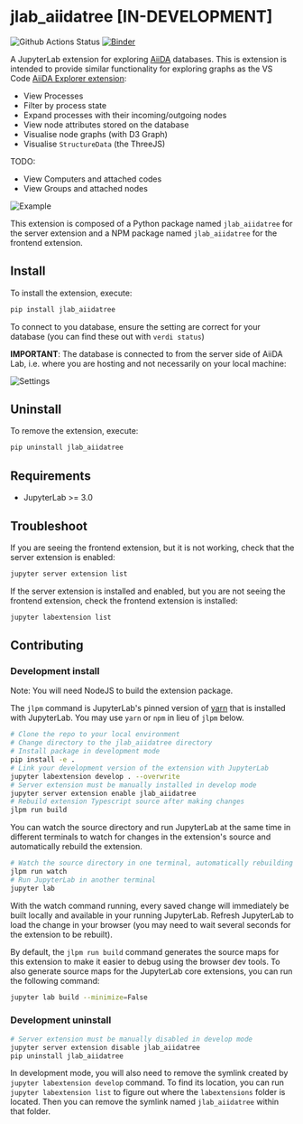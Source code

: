 # jlab_aiidatree [IN-DEVELOPMENT]

![Github Actions Status](https://github.com/chrisjsewell/jlab_aiidatree/workflows/Build/badge.svg)
[![Binder](https://mybinder.org/badge_logo.svg)](https://mybinder.org/v2/gh/chrisjsewell/jlab_aiidatree/main?urlpath=lab)

A JupyterLab extension for exploring [AiiDA](https://www.aiida.net/) databases.
This is extension is intended to provide similar functionality for exploring graphs as the VS Code [AiiDA Explorer extension](https://marketplace.visualstudio.com/items?itemName=chrisjsewell.aiida-explore-vscode):

- View Processes
- Filter by process state
- Expand processes with their incoming/outgoing nodes
- View node attributes stored on the database
- Visualise node graphs (with D3 Graph)
- Visualise `StructureData` (the ThreeJS)

TODO:

- View Computers and attached codes
- View Groups and attached nodes

![Example](images/example.png)

This extension is composed of a Python package named `jlab_aiidatree`
for the server extension and a NPM package named `jlab_aiidatree`
for the frontend extension.

## Install

To install the extension, execute:

```bash
pip install jlab_aiidatree
```

To connect to you database, ensure the setting are correct for your database (you can find these out with `verdi status`)

**IMPORTANT**: The database is connected to from the server side of AiiDA Lab, i.e. where you are hosting and not necessarily on your local machine:

![Settings](images/settings.png)

## Uninstall

To remove the extension, execute:

```bash
pip uninstall jlab_aiidatree
```

## Requirements

* JupyterLab >= 3.0

## Troubleshoot

If you are seeing the frontend extension, but it is not working, check
that the server extension is enabled:

```bash
jupyter server extension list
```

If the server extension is installed and enabled, but you are not seeing
the frontend extension, check the frontend extension is installed:

```bash
jupyter labextension list
```


## Contributing

### Development install

Note: You will need NodeJS to build the extension package.

The `jlpm` command is JupyterLab's pinned version of
[yarn](https://yarnpkg.com/) that is installed with JupyterLab. You may use
`yarn` or `npm` in lieu of `jlpm` below.

```bash
# Clone the repo to your local environment
# Change directory to the jlab_aiidatree directory
# Install package in development mode
pip install -e .
# Link your development version of the extension with JupyterLab
jupyter labextension develop . --overwrite
# Server extension must be manually installed in develop mode
jupyter server extension enable jlab_aiidatree
# Rebuild extension Typescript source after making changes
jlpm run build
```

You can watch the source directory and run JupyterLab at the same time in different terminals to watch for changes in the extension's source and automatically rebuild the extension.

```bash
# Watch the source directory in one terminal, automatically rebuilding when needed
jlpm run watch
# Run JupyterLab in another terminal
jupyter lab
```

With the watch command running, every saved change will immediately be built locally and available in your running JupyterLab. Refresh JupyterLab to load the change in your browser (you may need to wait several seconds for the extension to be rebuilt).

By default, the `jlpm run build` command generates the source maps for this extension to make it easier to debug using the browser dev tools. To also generate source maps for the JupyterLab core extensions, you can run the following command:

```bash
jupyter lab build --minimize=False
```

### Development uninstall

```bash
# Server extension must be manually disabled in develop mode
jupyter server extension disable jlab_aiidatree
pip uninstall jlab_aiidatree
```

In development mode, you will also need to remove the symlink created by `jupyter labextension develop`
command. To find its location, you can run `jupyter labextension list` to figure out where the `labextensions`
folder is located. Then you can remove the symlink named `jlab_aiidatree` within that folder.
